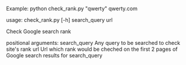 Example: python check_rank.py "qwerty" qwerty.com


usage: check_rank.py [-h] search_query url

Check Google search rank

positional arguments:
  search_query  Any query to be searched to check site's rank
  url           Url which rank would be cheched on the first 2 pages of Google
                search results for search_query

